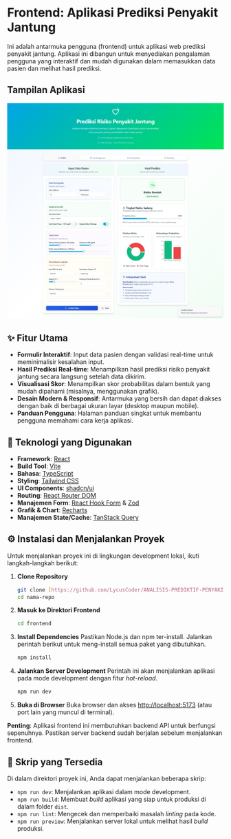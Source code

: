 # Frontend: Aplikasi Prediksi Penyakit Jantung

Ini adalah antarmuka pengguna (frontend) untuk aplikasi web prediksi penyakit jantung. Aplikasi ini dibangun untuk menyediakan pengalaman pengguna yang interaktif dan mudah digunakan dalam memasukkan data pasien dan melihat hasil prediksi.

## Tampilan Aplikasi

![Tampilan Aplikasi](public/screenshot/screen.jpg) 

## ✨ Fitur Utama

-   **Formulir Interaktif**: Input data pasien dengan validasi real-time untuk meminimalisir kesalahan input.
-   **Hasil Prediksi Real-time**: Menampilkan hasil prediksi risiko penyakit jantung secara langsung setelah data dikirim.
-   **Visualisasi Skor**: Menampilkan skor probabilitas dalam bentuk yang mudah dipahami (misalnya, menggunakan grafik).
-   **Desain Modern & Responsif**: Antarmuka yang bersih dan dapat diakses dengan baik di berbagai ukuran layar (desktop maupun mobile).
-   **Panduan Pengguna**: Halaman panduan singkat untuk membantu pengguna memahami cara kerja aplikasi.

## 🚀 Teknologi yang Digunakan

-   **Framework**: [React](https://reactjs.org/)
-   **Build Tool**: [Vite](https://vitejs.dev/)
-   **Bahasa**: [TypeScript](https://www.typescriptlang.org/)
-   **Styling**: [Tailwind CSS](https://tailwindcss.com/)
-   **UI Components**: [shadcn/ui](https://ui.shadcn.com/)
-   **Routing**: [React Router DOM](https://reactrouter.com/)
-   **Manajemen Form**: [React Hook Form](https://react-hook-form.com/) & [Zod](https://zod.dev/)
-   **Grafik & Chart**: [Recharts](https://recharts.org/)
-   **Manajemen State/Cache**: [TanStack Query](https://tanstack.com/query/latest)

## ⚙️ Instalasi dan Menjalankan Proyek

Untuk menjalankan proyek ini di lingkungan development lokal, ikuti langkah-langkah berikut:

1.  **Clone Repository** 
    ```bash
    git clone [https://github.com/LycusCoder/ANALISIS-PREDIKTIF-PENYAKIT-JANTUNG.git](https://github.com/LycusCoder/ANALISIS-PREDIKTIF-PENYAKIT-JANTUNG.git)
    cd nama-repo
    ```

2.  **Masuk ke Direktori Frontend**
    ```bash
    cd frontend
    ```

3.  **Install Dependencies**
    Pastikan Node.js dan npm ter-install. Jalankan perintah berikut untuk meng-install semua paket yang dibutuhkan.
    ```bash
    npm install
    ```

4.  **Jalankan Server Development**
    Perintah ini akan menjalankan aplikasi pada mode development dengan fitur *hot-reload*.
    ```bash
    npm run dev
    ```

5.  **Buka di Browser**
    Buka browser dan akses [http://localhost:5173](http://localhost:5173) (atau port lain yang muncul di terminal).

**Penting**: Aplikasi frontend ini membutuhkan backend API untuk berfungsi sepenuhnya. Pastikan server backend sudah berjalan sebelum menjalankan frontend.

## 📜 Skrip yang Tersedia

Di dalam direktori proyek ini, Anda dapat menjalankan beberapa skrip:

-   `npm run dev`: Menjalankan aplikasi dalam mode development.
-   `npm run build`: Membuat *build* aplikasi yang siap untuk produksi di dalam folder `dist`.
-   `npm run lint`: Mengecek dan memperbaiki masalah *linting* pada kode.
-   `npm run preview`: Menjalankan server lokal untuk melihat hasil *build* produksi.